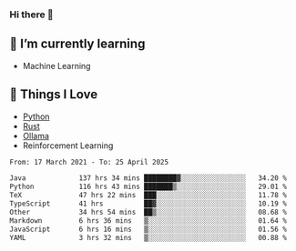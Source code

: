 ### Hi there 👋
<!-- ## About Me -->

## 🌱 I’m currently learning
- Machine Learning

## 🥰 Things I Love
- [Python](https://www.python.org/) 
- [Rust](https://www.rust-lang.org/)
- [Ollama](https://ollama.com)
- Reinforcement Learning

<!--START_SECTION:waka-->

```txt
From: 17 March 2021 - To: 25 April 2025

Java             137 hrs 34 mins ████████▓░░░░░░░░░░░░░░░░   34.20 %
Python           116 hrs 43 mins ███████▒░░░░░░░░░░░░░░░░░   29.01 %
TeX              47 hrs 22 mins  ███░░░░░░░░░░░░░░░░░░░░░░   11.78 %
TypeScript       41 hrs          ██▓░░░░░░░░░░░░░░░░░░░░░░   10.19 %
Other            34 hrs 54 mins  ██▒░░░░░░░░░░░░░░░░░░░░░░   08.68 %
Markdown         6 hrs 36 mins   ▒░░░░░░░░░░░░░░░░░░░░░░░░   01.64 %
JavaScript       6 hrs 16 mins   ▒░░░░░░░░░░░░░░░░░░░░░░░░   01.56 %
YAML             3 hrs 32 mins   ▒░░░░░░░░░░░░░░░░░░░░░░░░   00.88 %
```

<!--END_SECTION:waka-->

<!--
**CharlesC03/CharlesC03** is a ✨ _special_ ✨ repository because its `README.md` (this file) appears on your GitHub profile.

Here are some ideas to get you started:

- 🔭 I’m currently working on ...
- 🌱 I’m currently learning ...
- 👯 I’m looking to collaborate on ...
- 🤔 I’m looking for help with ...
- 💬 Ask me about ...
- 📫 How to reach me: ...
- 😄 Pronouns: ...
- ⚡ Fun fact: ...
-->
